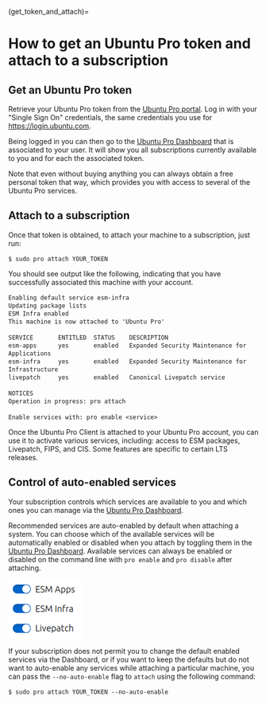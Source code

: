 (get_token_and_attach)=
# How to get an Ubuntu Pro token and attach to a subscription

## Get an Ubuntu Pro token

Retrieve your Ubuntu Pro token from the
[Ubuntu Pro portal](https://ubuntu.com/pro/). Log in with your "Single
Sign On" credentials, the same credentials you use for https://login.ubuntu.com.

Being logged in you can then go to the
[Ubuntu Pro Dashboard](https://ubuntu.com/pro/dashboard) that is associated to
your user. It will show you all subscriptions currently available to you and
for each the associated token.

Note that even without buying anything you can always obtain a free personal
token that way, which provides you with access to several of the Ubuntu Pro
services.

## Attach to a subscription

Once that token is obtained, to attach your machine to a subscription, just run:

```
$ sudo pro attach YOUR_TOKEN
```

You should see output like the following, indicating that you have successfully
associated this machine with your account.

```
Enabling default service esm-infra
Updating package lists
ESM Infra enabled
This machine is now attached to 'Ubuntu Pro'

SERVICE       ENTITLED  STATUS    DESCRIPTION
esm-apps      yes       enabled   Expanded Security Maintenance for Applications
esm-infra     yes       enabled   Expanded Security Maintenance for Infrastructure
livepatch     yes       enabled   Canonical Livepatch service

NOTICES
Operation in progress: pro attach

Enable services with: pro enable <service>
```

Once the Ubuntu Pro Client is attached to your Ubuntu Pro account, you can use
it to activate various services, including: access to ESM packages, Livepatch,
FIPS, and CIS. Some features are specific to certain LTS releases.

## Control of auto-enabled services

Your subscription controls which services are available to you and which ones
you can manage via the [Ubuntu Pro Dashboard](https://ubuntu.com/pro/dashboard).

Recommended services are auto-enabled by default when attaching a system.
You can choose which of the available services will be automatically
enabled or disabled when you attach by toggling them in the
[Ubuntu Pro Dashboard](https://ubuntu.com/pro/dashboard). 
Available services can always be enabled or disabled on the command line
with `pro enable` and `pro disable` after attaching.

![Toggling recommended services in the Pro Dashboard](pro-dashboard-service-toggles.png)

If your subscription does not permit you to change the default
enabled services via the Dashboard, or if you want to keep the
defaults but do not want to auto-enable any services while attaching a particular
machine, you can pass the `--no-auto-enable` flag to `attach` using the following command:

```
$ sudo pro attach YOUR_TOKEN --no-auto-enable
```
